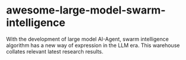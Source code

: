 # awesome-large-model-swarm-intelligence
With the development of large model AI-Agent, swarm intelligence algorithm has a new way of expression in the LLM era. This warehouse collates relevant latest research results.
